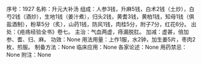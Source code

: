 序号：1927
名称：升元大补汤
组成：人参3钱，升麻5钱，白术2钱（土炒），白芍2钱（酒炒），生地1钱（姜汁煮），归头2钱，黄耆3钱，黄柏1钱，知母1钱（俱盐酒制），粉草5分（炙），山药1钱，防风1钱，肉桂5分，附子7分，红花6分。
出处：《疮疡经验全书》卷七。
主治：气血两虚，痔漏脱肛。
加减：虚甚，倍加参、耆、归、麻。
功效：None
用法用量：上作1服，水2钟，加生姜5片，枣肉2枚，煎服。
制备方法：None
临床应用：None
各家论述：None
用药禁忌：None
附注：None
